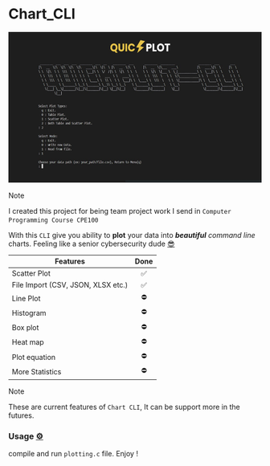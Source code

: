# Chart_CLI

<div align="center">
<img src="image/README/Quickplot.jpg" alt="quickplot" height="300">
</div>

> [!NOTE]
> I created this project for being team project work I send in `Computer Programming Course CPE100`

With this  `CLI` give you ability to **plot** your data into ***beautiful** command line* charts. Feeling like a senior cybersecurity dude [😎]()

| Features                           | Done |
| ---------------------------------- | :--: |
| Scatter Plot                       |  ✅  |
| File Import (CSV, JSON, XLSX etc.) |  ✅  |
| Line Plot                          |  ⛔  |
| Histogram                          |  ⛔  |
| Box plot                           |  ⛔  |
| Heat map                           |  ⛔  |
| Plot equation                      |  ⛔  |
| More Statistics                    |  ⛔  |

> [!NOTE]
> These are current features of `Chart CLI`, It can be support more in the futures.

### Usage [⚙️](https://emojipedia.org/gear)

compile and run `plotting.c` file. Enjoy !
